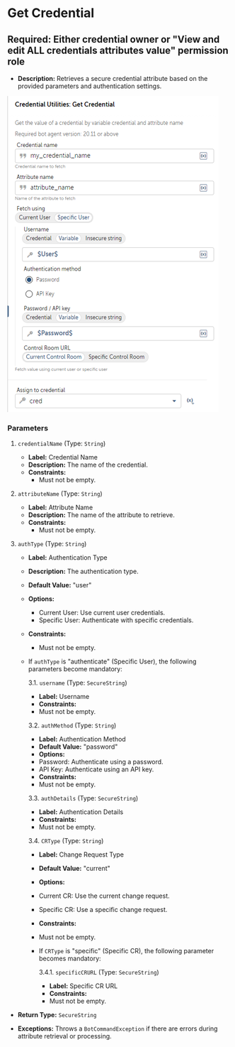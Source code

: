 # Get Credential

## Required: Either credential owner or "View and edit ALL credentials attributes value" permission role

- **Description:** Retrieves a secure credential attribute based on the provided parameters and authentication settings.

![Alt text](./Screenshots/GetDynamicCredential.png)

### Parameters

1. `credentialName` (Type: `String`)
    - **Label:** Credential Name
    - **Description:** The name of the credential.
    - **Constraints:**
        - Must not be empty.

2. `attributeName` (Type: `String`)
    - **Label:** Attribute Name
    - **Description:** The name of the attribute to retrieve.
    - **Constraints:**
        - Must not be empty.

3. `authType` (Type: `String`)
    - **Label:** Authentication Type
    - **Description:** The authentication type.
    - **Default Value:** "user"
    - **Options:**
        - Current User: Use current user credentials.
        - Specific User: Authenticate with specific credentials.
    - **Constraints:**
        - Must not be empty.

    - If `authType` is "authenticate" (Specific User), the following parameters become mandatory:

      3.1. `username` (Type: `SecureString`)
        - **Label:** Username
        - **Constraints:**
        - Must not be empty.

      3.2. `authMethod` (Type: `String`)
        - **Label:** Authentication Method
        - **Default Value:** "password"
        - **Options:**
        - Password: Authenticate using a password.
        - API Key: Authenticate using an API key.
        - **Constraints:**
        - Must not be empty.

      3.3. `authDetails` (Type: `SecureString`)
        - **Label:** Authentication Details
        - **Constraints:**
        - Must not be empty.

      3.4. `CRType` (Type: `String`)
        - **Label:** Change Request Type
        - **Default Value:** "current"
        - **Options:**
        - Current CR: Use the current change request.
        - Specific CR: Use a specific change request.
        - **Constraints:**
        - Must not be empty.

        - If `CRType` is "specific" (Specific CR), the following parameter becomes mandatory:

          3.4.1. `specificCRURL` (Type: `SecureString`)
            - **Label:** Specific CR URL
            - **Constraints:**
            - Must not be empty.

- **Return Type:** `SecureString`

- **Exceptions:** Throws a `BotCommandException` if there are errors during attribute retrieval or processing.
